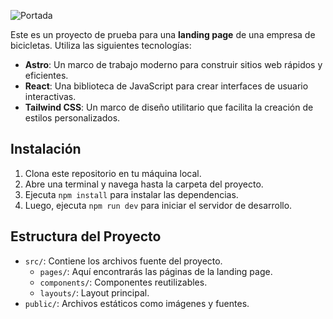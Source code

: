 ![Portada](https://i.ibb.co/sW762Ps/Portada.png)


Este es un proyecto de prueba para una **landing page** de una empresa de bicicletas. Utiliza las siguientes tecnologías:

- **Astro**: Un marco de trabajo moderno para construir sitios web rápidos y eficientes.
- **React**: Una biblioteca de JavaScript para crear interfaces de usuario interactivas.
- **Tailwind CSS**: Un marco de diseño utilitario que facilita la creación de estilos personalizados.

## Instalación

1. Clona este repositorio en tu máquina local.
2. Abre una terminal y navega hasta la carpeta del proyecto.
3. Ejecuta `npm install` para instalar las dependencias.
4. Luego, ejecuta `npm run dev` para iniciar el servidor de desarrollo.

## Estructura del Proyecto

- `src/`: Contiene los archivos fuente del proyecto.
  - `pages/`: Aquí encontrarás las páginas de la landing page.
  - `components/`: Componentes reutilizables.
  - `layouts/`: Layout principal.
- `public/`: Archivos estáticos como imágenes y fuentes.
